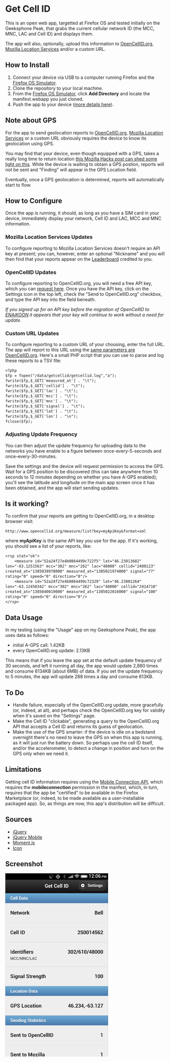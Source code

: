 Get Cell ID
===========

This is an open web app, targetted at Firefox OS and tested initially on the Geeksphone Peak, that grabs the current cellular network ID (the MCC, MNC, LAC and Cell ID) and displays them.

The app will also, optionally, upload this information to  [OpenCellID.org](http://opencellid.org), [Mozilla Location Services](https://location.services.mozilla.com/) and/or a custom URL.

How to Install
--------------

1. Connect your device via USB to a computer running Firefox and the [Firefox OS Simulator](https://addons.mozilla.org/en-US/firefox/addon/firefox-os-simulator/).
2. Clone the repository to your local machine.
3. From the [Firefox OS Simulator](https://addons.mozilla.org/en-US/firefox/addon/firefox-os-simulator/), click **Add Directory** and locate the manifest.webapp you just cloned.
4. Push the app to your device ([more details here](https://marketplace.firefox.com/developers/docs/firefox_os_simulator)).

Note about GPS
--------------

For the app to send geolocation reports to [OpenCellID.org](http://opencellid.org), [Mozilla Location Services](https://location.services.mozilla.com/) or a custom URL obviously requires the device to know its geolocation using GPS.

You may find that your device, even though equipped with a GPS, takes a really long time to return location [this Mozilla Hacks post can shed some light on this](https://hacks.mozilla.org/2013/10/who-moved-my-geolocation/). While the device is waiting to obtain a GPS postion, reports will not be sent and "Finding" will appear in the GPS Location field.

Eventually, once a GPS geolocation is determined, reports will automatically start to flow.

How to Configure
----------------

Once the app is running, it should, as long as you have a SIM card in your device, immediately display your network, Cell ID and LAC, MCC and MNC information.

### Mozilla Location Services Updates

To configure reporting to Mozilla Location Services doesn't require an API key at present; you can, however, enter an optional "Nickname" and you will then find that your reports appear on the [Leaderboard](https://location.services.mozilla.com/leaders) credited to you.

### OpenCellID Updates

To configure reporting to OpenCellID.org, you will need a free API key, which you can [request here](http://opencellid.org/#&action=database.requestForApiKey). Once you have the API key, click on the Settings icon in the top left, check the "Send to OpenCellID.org" checkbox, and type the API key into the field beneath. 

*If you signed up for an API key before the migration of OpenCellID to [ENAiKOON](https://www.enaikoon.com/) it appears that your key will continue to work without a need for update.*

### Custom URL Updates

To configure reporting to a custom URL of your choosing, enter the full URL.  The app will report to this URL using the [same parameters are OpenCellID.org](http://opencellid.org/api). Here's a small PHP script that you can use to parse and log these reports to a TSV file:

	<?php
	$fp = fopen("/data/getcellid/getcellid.log","a");
	fwrite($fp,$_GET['measured_at'] . "\t");
	fwrite($fp,$_GET['cellid'] . "\t");
	fwrite($fp,$_GET['lac'] . "\t");
	fwrite($fp,$_GET['mcc'] . "\t");
	fwrite($fp,$_GET['mnc'] . "\t");
	fwrite($fp,$_GET['signal'] . "\t");
	fwrite($fp,$_GET['lat'] . "\t");
	fwrite($fp,$_GET['lon'] . "\n");
	fclose($fp);

### Adjusting Update Frequency

You can then adjust the update frequency for uploading data to the networks you have enable to a figure between once-every-5-seconds and once-every-30-minutes. 

Save the settings and the device will request permission to access the GPS. Wait for a GPS position to be discovered (this can take anywhere from 10 seconds to 12 minutes depending on whether you have A-GPS enabled); you'll see the latitude and longitude on the main app screen once it has been obtained, and the app will start sending updates.

Is it working?
--------------

To confirm that your reports are getting to OpenCellID.org, in a desktop browser visit:

	http://www.opencellid.org/measure/list?key=myApiKey&format=xml

where **myApiKey** is the same API key you use for the app. If it's working, you should see a list of your reports, like:

	<rsp stat="ok">
		<measure id="52a24f27e4b0864499c722f5" lat="46.23813682" lon="-63.1251563" mcc="302" mnc="262" lac="48000" cellid="2400123" created_at="1385039978000" measured_at="1385021974000" signal="77" rating="0" speed="0" direction="0"/>
		<measure id="52a24f27e4b0864499c72329" lat="46.23801264" lon="-63.12450342" mcc="302" mnc="262" lac="48000" cellid="2414710" created_at="1385040019000" measured_at="1385022016000" signal="100" rating="0" speed="0" direction="0"/>
	</rsp>

Data Usage
----------

In my testing (using the "Usage" app on my Geeksphone Peak), the app uses data as follows:

* initial A-GPS call: 1.42KB
* every OpenCellID.org update: 2.13KB

This means that if you leave the app set at the default update frequency of 30 seconds, and left it running all day, the app would update 2,880 times and consume 6134KB (about 6MB) of data. If you set the update frequency to 5 minutes, the app will update 288 times a day and consume 613KB.

To Do
-----

* Handle failure, especially of the OpenCellID.org update, more gracefully (or, indeed, at all), and perhaps check the OpenCellID.org key for validity when it's saved on the "Settings" page.
* Make the Cell ID "clickable", generating a query to the OpenCellID.org API that accepts a Cell ID and returns its guess of geolocation.
* Make the use of the GPS smarter: if the device is idle on a bedstand overnight there's no need to leave the GPS on when this app is running, as it will just run the battery down. So perhaps use the cell ID itself, and/or the accelerometer, to detect a change in position and turn on the GPS only when we need it.

Limitations
-----------

Getting cell ID information requires using the [Mobile Connection API](https://developer.mozilla.org/en-US/docs/WebAPI/Mobile_Connection), which requires the **mobileconnection** permission in the manfest, which, in turn, requires that the app be "certified" to be available in the Firefox Marketplace (or, indeed, to be made available as a user-installable packaged app). So, as things are now, this app's distribution will be difficult.

Sources
-------

* [jQuery](http://jquery.com/)
* [jQuery Mobile](http://jquerymobile.com/)
* [Moment.js](http://momentjs.com/)
* [Icon](http://vector.me/browse/195013/radio_wireless_tower_clip_art)

Screenshot
----------

![image](screenshots/getcellid-screenshot.png)

